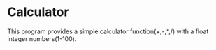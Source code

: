 # Calculator

This program provides a simple calculator function(+,-,*,/) with a float integer numbers(1-100).

